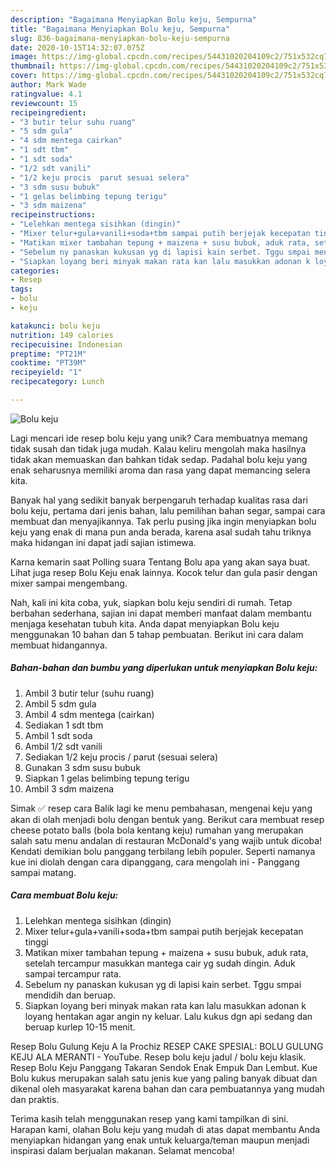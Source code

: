 ```yaml
---
description: "Bagaimana Menyiapkan Bolu keju, Sempurna"
title: "Bagaimana Menyiapkan Bolu keju, Sempurna"
slug: 836-bagaimana-menyiapkan-bolu-keju-sempurna
date: 2020-10-15T14:32:07.075Z
image: https://img-global.cpcdn.com/recipes/54431020204109c2/751x532cq70/bolu-keju-foto-resep-utama.jpg
thumbnail: https://img-global.cpcdn.com/recipes/54431020204109c2/751x532cq70/bolu-keju-foto-resep-utama.jpg
cover: https://img-global.cpcdn.com/recipes/54431020204109c2/751x532cq70/bolu-keju-foto-resep-utama.jpg
author: Mark Wade
ratingvalue: 4.1
reviewcount: 15
recipeingredient:
- "3 butir telur suhu ruang"
- "5 sdm gula"
- "4 sdm mentega cairkan"
- "1 sdt tbm"
- "1 sdt soda"
- "1/2 sdt vanili"
- "1/2 keju procis  parut sesuai selera"
- "3 sdm susu bubuk"
- "1 gelas belimbing tepung terigu"
- "3 sdm maizena"
recipeinstructions:
- "Lelehkan mentega sisihkan (dingin)"
- "Mixer telur+gula+vanili+soda+tbm sampai putih berjejak kecepatan tinggi"
- "Matikan mixer tambahan tepung + maizena + susu bubuk, aduk rata, setelah tercampur masukkan mantega cair yg sudah dingin. Aduk sampai tercampur rata."
- "Sebelum ny panaskan kukusan yg di lapisi kain serbet. Tggu smpai mendidih dan beruap."
- "Siapkan loyang beri minyak makan rata kan lalu masukkan adonan k loyang hentakan agar angin ny keluar. Lalu kukus dgn api sedang dan beruap kurlep 10-15 menit."
categories:
- Resep
tags:
- bolu
- keju

katakunci: bolu keju 
nutrition: 149 calories
recipecuisine: Indonesian
preptime: "PT21M"
cooktime: "PT39M"
recipeyield: "1"
recipecategory: Lunch

---
```



![Bolu keju](https://img-global.cpcdn.com/recipes/54431020204109c2/751x532cq70/bolu-keju-foto-resep-utama.jpg)

Lagi mencari ide resep bolu keju yang unik? Cara membuatnya memang tidak susah dan tidak juga mudah. Kalau keliru mengolah maka hasilnya tidak akan memuaskan dan bahkan tidak sedap. Padahal bolu keju yang enak seharusnya memiliki aroma dan rasa yang dapat memancing selera kita.

Banyak hal yang sedikit banyak berpengaruh terhadap kualitas rasa dari bolu keju, pertama dari jenis bahan, lalu pemilihan bahan segar, sampai cara membuat dan menyajikannya. Tak perlu pusing jika ingin menyiapkan bolu keju yang enak di mana pun anda berada, karena asal sudah tahu triknya maka hidangan ini dapat jadi sajian istimewa.

Karna kemarin saat Polling suara Tentang Bolu apa yang akan saya buat. Lihat juga resep Bolu Keju enak lainnya. Kocok telur dan gula pasir dengan mixer sampai mengembang.


Nah, kali ini kita coba, yuk, siapkan bolu keju sendiri di rumah. Tetap berbahan sederhana, sajian ini dapat memberi manfaat dalam membantu menjaga kesehatan tubuh kita. Anda dapat menyiapkan Bolu keju menggunakan 10 bahan dan 5 tahap pembuatan. Berikut ini cara dalam membuat hidangannya.

<!--inarticleads1-->

##### Bahan-bahan dan bumbu yang diperlukan untuk menyiapkan Bolu keju:

1. Ambil 3 butir telur (suhu ruang)
1. Ambil 5 sdm gula
1. Ambil 4 sdm mentega (cairkan)
1. Sediakan 1 sdt tbm
1. Ambil 1 sdt soda
1. Ambil 1/2 sdt vanili
1. Sediakan 1/2 keju procis / parut (sesuai selera)
1. Gunakan 3 sdm susu bubuk
1. Siapkan 1 gelas belimbing tepung terigu
1. Ambil 3 sdm maizena


Simak ✅ resep cara Balik lagi ke menu pembahasan, mengenai keju yang akan di olah menjadi bolu dengan bentuk yang. Berikut cara membuat resep cheese potato balls (bola bola kentang keju) rumahan yang merupakan salah satu menu andalan di restauran McDonald&#39;s yang wajib untuk dicoba! Kendati demikian bolu panggang terbilang lebih populer. Seperti namanya kue ini diolah dengan cara dipanggang, cara mengolah ini - Panggang sampai matang. 

<!--inarticleads2-->

##### Cara membuat Bolu keju:

1. Lelehkan mentega sisihkan (dingin)
1. Mixer telur+gula+vanili+soda+tbm sampai putih berjejak kecepatan tinggi
1. Matikan mixer tambahan tepung + maizena + susu bubuk, aduk rata, setelah tercampur masukkan mantega cair yg sudah dingin. Aduk sampai tercampur rata.
1. Sebelum ny panaskan kukusan yg di lapisi kain serbet. Tggu smpai mendidih dan beruap.
1. Siapkan loyang beri minyak makan rata kan lalu masukkan adonan k loyang hentakan agar angin ny keluar. Lalu kukus dgn api sedang dan beruap kurlep 10-15 menit.


Resep Bolu Gulung Keju A la Prochiz RESEP CAKE SPESIAL: BOLU GULUNG KEJU ALA MERANTI - YouTube. Resep bolu keju jadul / bolu keju klasik. Resep Bolu Keju Panggang Takaran Sendok Enak Empuk Dan Lembut. Kue Bolu kukus merupakan salah satu jenis kue yang paling banyak dibuat dan dikenal oleh masyarakat karena bahan dan cara pembuatannya yang mudah dan praktis. 

Terima kasih telah menggunakan resep yang kami tampilkan di sini. Harapan kami, olahan Bolu keju yang mudah di atas dapat membantu Anda menyiapkan hidangan yang enak untuk keluarga/teman maupun menjadi inspirasi dalam berjualan makanan. Selamat mencoba!
